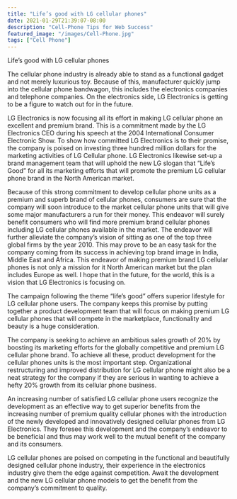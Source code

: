 ```yaml
---
title: "Life’s good with LG cellular phones"
date: 2021-01-29T21:39:07-08:00
description: "Cell-Phone Tips for Web Success"
featured_image: "/images/Cell-Phone.jpg"
tags: ["Cell Phone"]
---
```


Life’s good with LG cellular phones


The cellular phone industry is already able to stand as a functional gadget and not merely luxurious toy.  Because of this, manufacturer quickly jump into the cellular phone bandwagon, this includes the electronics companies and telephone companies.  On the electronics side, LG Electronics is getting to be a figure to watch out for in the future.

LG Electronics is now focusing all its effort in making LG cellular phone an excellent and premium brand.  This is a commitment made by the LG Electronics CEO during his speech at the 2004 International Consumer Electronic Show.  To show how committed LG Electronics is to their promise, the company is poised on investing three hundred million dollars for the marketing activities of LG Cellular phone.  LG Electronics likewise set-up a brand management team that will uphold the new LG slogan that “Life’s Good” for all its marketing efforts that will promote the premium LG cellular phone brand in the North American market.

Because of this strong commitment to develop cellular phone units as a premium and superb brand of cellular phones, consumers are sure that the company will soon introduce to the market cellular phone units that will give some major manufacturers a run for their money.  This endeavor will surely benefit consumers who will find more premium brand cellular phones including LG cellular phones available in the market.  The endeavor will further alleviate the company’s vision of sitting as one of the top three global firms by the year 2010.  This may prove to be an easy task for the company coming from its success in achieving top brand image in India, Middle East and Africa.  This endeavor of making premium brand LG cellular phones is not only a mission for it North American market but the plan includes Europe as well.  I hope that in the future, for the world, this is a vision that LG Electronics is focusing on.

The campaign following the theme “life’s good” offers superior lifestyle for LG cellular phone users.  The company keeps this promise by putting together a product development team that will focus on making premium LG cellular phones that will compete in the marketplace, functionality and beauty is a huge consideration.

The company is seeking to achieve an ambitious sales growth of 20% by boosting its marketing efforts for the globally competitive and premium LG cellular phone brand.  To achieve all these, product development for the cellular phones units is the most important step.  Organizational restructuring and improved distribution for LG cellular phone might also be a neat strategy for the company if they are serious in wanting to achieve a hefty 20% growth from its cellular phone business.

An increasing number of satisfied LG cellular phone users recognize the development as an effective way to get superior benefits from the increasing number of premium quality cellular phones with the introduction of the newly developed and innovatively designed cellular phones from LG Electronics.  They foresee this development and the company’s endeavor to be beneficial and thus may work well to the mutual benefit of the company and its consumers.

LG cellular phones are poised on competing in the functional and beautifully designed cellular phone industry, their experience in the electronics industry give them the edge against competition.  Await the development and the new LG cellular phone models to get the benefit from the company’s commitment to quality.


